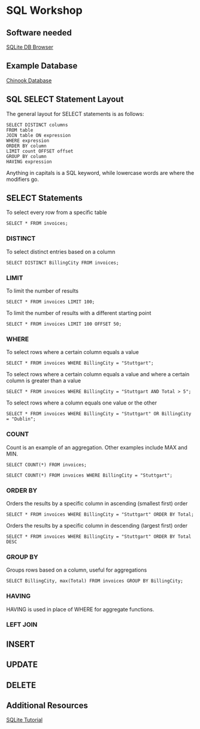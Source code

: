 # SQL Workshop
## Software needed
[SQLite DB Browser](http://sqlitebrowser.org/)

## Example Database
[Chinook Database](http://www.sqlitetutorial.net/download/sqlite-sample-database/?wpdmdl=94)

## SQL SELECT Statement Layout

The general layout for SELECT statements is as follows:
```
SELECT DISTINCT columns
FROM table
JOIN table ON expression
WHERE expression
ORDER BY column
LIMIT count OFFSET offset
GROUP BY column
HAVING expression
```
Anything in capitals is a SQL keyword, while lowercase words are where the modifiers go.

## SELECT Statements
To select every row from a specific table

`SELECT * FROM invoices;`
### DISTINCT
To select distinct entries based on a column

`SELECT DISTINCT BillingCity FROM invoices;`
### LIMIT
To limit the number of results

`SELECT * FROM invoices LIMIT 100;`

To limit the number of results with a different starting point

`SELECT * FROM invoices LIMIT 100 OFFSET 50;`
### WHERE
To select rows where a certain column equals a value

`SELECT * FROM invoices WHERE BillingCity = "Stuttgart";`

To select rows where a certain column equals a value and where a certain column is greater than a value

`SELECT * FROM invoices WHERE BillingCity = "Stuttgart AND Total > 5";`

To select rows where a column equals one value or the other

`SELECT * FROM invoices WHERE BillingCity = "Stuttgart" OR BillingCity = "Dublin";`
### COUNT
Count is an example of an aggregation. Other examples include MAX and MIN.

`SELECT COUNT(*) FROM invoices;`

`SELECT COUNT(*) FROM invoices WHERE BillingCity = "Stuttgart";`
### ORDER BY
Orders the results by a specific column in ascending (smallest first) order

`SELECT * FROM invoices WHERE BillingCity = "Stuttgart" ORDER BY Total;`

Orders the results by a specific column in descending (largest first) order

`SELECT * FROM invoices WHERE BillingCity = "Stuttgart" ORDER BY Total DESC`
### GROUP BY
Groups rows based on a column, useful for aggregations

`SELECT BillingCity, max(Total) FROM invoices GROUP BY BillingCity;`
### HAVING
HAVING is used in place of WHERE for aggregate functions.

### LEFT JOIN

## INSERT

## UPDATE

## DELETE

## Additional Resources
[SQLite Tutorial](http://www.sqlitetutorial.net/)
